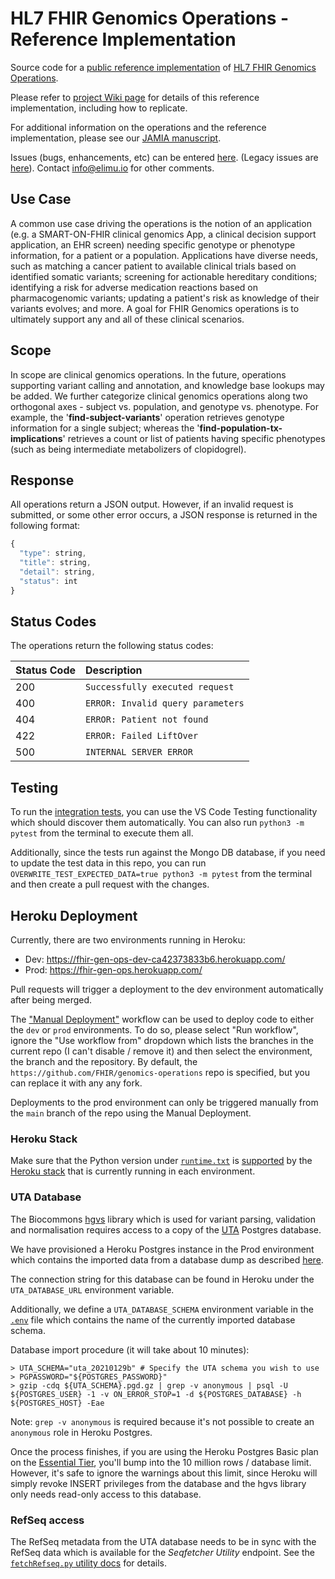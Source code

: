 # HL7 FHIR Genomics Operations - Reference Implementation
Source code for a [public reference implementation](https://fhir-gen-ops.herokuapp.com/) of [HL7 FHIR Genomics Operations](http://build.fhir.org/ig/HL7/genomics-reporting/operations.html).

Please refer to [project Wiki page](https://github.com/FHIR/genomics-operations/wiki) for details of this reference implementation, including how to replicate.

For additional information on the operations and the reference implementation, please see our [JAMIA manuscript](https://academic.oup.com/jamia/advance-article/doi/10.1093/jamia/ocac246/6957062).

Issues (bugs, enhancements, etc) can be entered [here](https://github.com/FHIR/genomics-operations/issues). (Legacy issues are [here](https://docs.google.com/spreadsheets/d/1xPRDB2lvMPTImPHLwUvSboILZLG6jH1LHVXoOfgak9U/edit#gid=0)). Contact info@elimu.io for other comments.

## Use Case

A common use case driving the operations is the notion of an application (e.g. a SMART-ON-FHIR clinical genomics App, a clinical decision support application, an EHR screen) needing specific genotype or phenotype information, for a patient or a population. Applications have diverse needs, such as matching a cancer patient to available clinical trials based on identified somatic variants; screening for actionable hereditary conditions; identifying a risk for adverse medication reactions based on pharmacogenomic variants; updating a patient's risk as knowledge of their variants evolves; and more. A goal for FHIR Genomics operations is to ultimately support any and all of these clinical scenarios.

## Scope

In scope are clinical genomics operations. In the future, operations supporting variant calling and annotation, and knowledge base lookups may be added. We further categorize clinical genomics operations along two orthogonal axes - subject vs. population, and genotype vs. phenotype. For example, the '**find-subject-variants**' operation retrieves genotype information for a single subject; whereas the '**find-population-tx-implications**' retrieves a count or list of patients having specific phenotypes (such as being intermediate metabolizers of clopidogrel).

## Response

All operations return a JSON output. However, if an invalid request is submitted, or some other error occurs, a JSON response is returned in the following format:

```javascript
{
  "type": string,
  "title": string,
  "detail": string,
  "status": int
}
```

## Status Codes

The operations return the following status codes:

| Status Code | Description |
| :--- | :--- |
| 200 | `Successfully executed request` |
| 400 | `ERROR: Invalid query parameters` |
| 404 | `ERROR: Patient not found` |
| 422 | `ERROR: Failed LiftOver` |
| 500 | `INTERNAL SERVER ERROR` |

## Testing

To run the [integration tests](https://github.com/FHIR/genomics-operations/tree/main/tests), you can use the VS Code Testing functionality which should discover them automatically. You can also
run `python3 -m pytest` from the terminal to execute them all.

Additionally, since the tests run against the Mongo DB database, if you need to update the test data in this repo, you
can run `OVERWRITE_TEST_EXPECTED_DATA=true python3 -m pytest` from the terminal and then create a pull request with the
changes.

## Heroku Deployment

Currently, there are two environments running in Heroku:
- Dev: <https://fhir-gen-ops-dev-ca42373833b6.herokuapp.com/>
- Prod: <https://fhir-gen-ops.herokuapp.com/>

Pull requests will trigger a deployment to the dev environment automatically after being merged.

The ["Manual Deployment"](https://github.com/FHIR/genomics-operations/actions/workflows/manual_deployment.yml) workflow
can be used to deploy code to either the `dev` or `prod` environments. To do so, please select "Run workflow", ignore
the "Use workflow from" dropdown which lists the branches in the current repo (I can't disable / remove it) and then
select the environment, the branch and the repository. By default, the `https://github.com/FHIR/genomics-operations`
repo is specified, but you can replace it with any any fork.

Deployments to the prod environment can only be triggered manually from the `main` branch of the repo using the Manual
Deployment.

### Heroku Stack

Make sure that the Python version under [`runtime.txt`](./runtime.txt) is
[supported](https://devcenter.heroku.com/articles/python-support#supported-runtimes) by the
[Heroku stack](https://devcenter.heroku.com/articles/stack) that is currently running in each environment.

### UTA Database

The Biocommons [hgvs](https://github.com/biocommons/hgvs) library which is used for variant parsing, validation and
normalisation requires access to a copy of the [UTA](https://github.com/biocommons/uta) Postgres database.

We have provisioned a Heroku Postgres instance in the Prod environment which contains the imported data from a database
dump as described [here](https://github.com/biocommons/uta#installing-from-database-dumps).

The connection string for this database can be found in Heroku under the `UTA_DATABASE_URL` environment variable.

Additionally, we define a `UTA_DATABASE_SCHEMA` environment variable in the [`.env`](.env) file which contains the name
of the currently imported database schema.

Database import procedure (it will take about 10 minutes):

```shell
> UTA_SCHEMA="uta_20210129b" # Specify the UTA schema you wish to use
> PGPASSWORD="${POSTGRES_PASSWORD}"
> gzip -cdq ${UTA_SCHEMA}.pgd.gz | grep -v anonymous | psql -U ${POSTGRES_USER} -1 -v ON_ERROR_STOP=1 -d ${POSTGRES_DATABASE} -h ${POSTGRES_HOST} -Eae
```

Note: `grep -v anonymous` is required because it's not possible to create an `anonymous` role in Heroku Postgres.

Once the process finishes, if you are using the Heroku Postgres Basic plan on the
[Essential Tier](https://devcenter.heroku.com/articles/heroku-postgres-plans#essential-tier), you'll bump into the 10
million rows / database limit. However, it's safe to ignore the warnings about this limit, since Heroku will simply
revoke INSERT privileges from the database and the hgvs library only needs read-only access to this database.

### RefSeq access

The RefSeq metadata from the UTA database needs to be in sync with the RefSeq data which is available for the *Seqfetcher
Utility* endpoint. See the [`fetchRefseq.py` utility docs](./utilities/fetchRefseq.py) for details.
